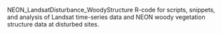 NEON_LandsatDisturbance_WoodyStructure
R-code for scripts, snippets, and analysis of Landsat time-series data and NEON woody vegetation structure data at disturbed sites.
